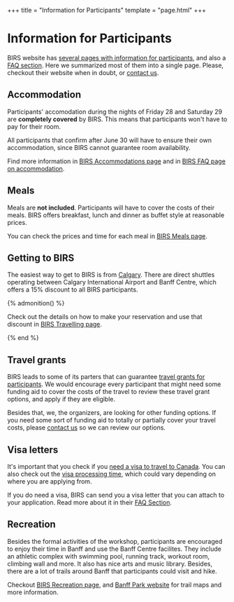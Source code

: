 +++
title = "Information for Participants"
template = "page.html"
+++

# Information for Participants

BIRS website has [several pages with information for
participants][birs-info-participants], and also a [FAQ section][birs-faq].
Here we summarized most of them into a single page. Please, checkout their
website when in doubt, or [contact us][contact].

## Accommodation

Participants' accomodation during the nights of Friday 28 and Saturday 29 are
**completely covered** by BIRS. This means that participants won't have to pay
for their room.

All participants that confirm after June 30 will have to ensure their own
accommodation, since BIRS cannot guarantee room availability.

Find more information in [BIRS Accommodations page][birs-accommodations] and in
[BIRS FAQ page on accommodation][birs-faq-accommodation].


## Meals

Meals are **not included**. Participants will have to cover the costs of their
meals. BIRS offers breakfast, lunch and dinner as buffet style at reasonable
prices.

You can check the prices and time for each meal in [BIRS Meals
page][birs-meals].


## Getting to BIRS

The easiest way to get to BIRS is from [Calgary][calgary]. There are direct
shuttles operating between Calgary International Airport and Banff Centre,
which offers a 15% discount to all BIRS participants.

{% admonition() %}

Check out the details on how to make your reservation and use that discount in
[BIRS Travelling page][birs-getting-there].

[birs-getting-there]: https://www.birs.ca/participants/getting-to-birs/
{% end %}

## Travel grants

BIRS leads to some of its parters that can guarantee [travel grants for
participants][birs-travel-grants]. We would encourage every participant that
might need some funding aid to cover the costs of the travel to review these
travel grant options, and apply if they are eligible.

Besides that, we, the organizers, are looking for other funding options.
If you need some sort of funding aid to totally or partially cover your travel
costs, please [contact us][contact] so we can review our options.


## Visa letters

It's important that you check if you [need a visa to travel to
Canada][canada-visa]. You can also check out the [visa processing
time][canada-visa-times], which could vary depending on where you are applying
from.

If you do need a visa, BIRS can send you a visa letter that you
can attach to your application. Read more about it in their [FAQ
Section][birs-faq].


## Recreation

Besides the formal activities of the workshop, participants are encouraged to
enjoy their time in Banff and use the Banff Centre facilites. They include an
athletic complex with swimming pool, running track, workout room, climbing wall
and more. It also has nice arts and music library.
Besides, there are a lot of trails around Banff that participants could visit
and hike.

Checkout [BIRS Recreation page][birs-recreation], and [Banff Park
website][banff-park] for trail maps and more information.


[birs-info-participants]: https://www.birs.ca/participants/
[birs-faq]: https://www.birs.ca/frequently-asked-questions
[birs-accommodations]: https://www.birs.ca/facilities/accommodations/
[birs-faq-accommodation]: https://www.birs.ca/frequently-asked-questions#Accommodation
[birs-meals]: https://www.birs.ca/frequently-asked-questions#Meals
[calgary]: https://www.openstreetmap.org/search?query=calgary#map=11/51.0279/-114.0879
[birs-travel-grants]: https://www.birs.ca/participants/travel-support/
[birs-recreation]: https://www.birs.ca/facilities/recreation
[banff-park]: https://parks.canada.ca/pn-np/ab/banff/index
[contact]: mailto:santisoler@fastmail.com
[canada-visa]: https://ircc.canada.ca/english/visit/visas.asp
[canada-visa-times]: https://www.canada.ca/en/immigration-refugees-citizenship/services/application/check-processing-times.html
